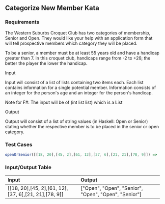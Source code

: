 ## Categorize New Member Kata

### Requirements 

The Western Suburbs Croquet Club has two categories of membership, Senior and Open. They would like your help with an application form that will tell prospective members which category they will be placed.

To be a senior, a member must be at least 55 years old and have a handicap greater than 7. In this croquet club, handicaps range from -2 to +26; the better the player the lower the handicap.

Input

Input will consist of a list of lists containing two items each. Each list contains information for a single potential member. Information consists of an integer for the person's age and an integer for the person's handicap.

Note for F#: The input will be of (int list list) which is a List<List>

Output

Output will consist of a list of string values (in Haskell: Open or Senior) stating whether the respective member is to be placed in the senior or open category.

### Test Cases

```JavaScript
openOrSenior([[18, 20],[45, 2],[61, 12],[37, 6],[21, 21],[78, 9]]) => ["Open", "Open", "Senior", "Open", "Open", "Senior"]
```

### Input/Output Table

| Input                                          | Output |
| :--------------------------------------------- | :----- |
| [[18, 20],[45, 2],[61, 12],[37, 6],[21, 21],[78, 9]]                 | ["Open", "Open", "Senior", "Open", "Open", "Senior"]     





